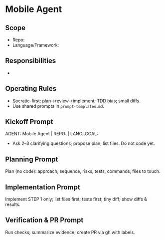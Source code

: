 # Mobile Agent

## Scope
- Repo: <repo>
- Language/Framework: <tech>

## Responsibilities
- <bullets>

## Operating Rules
- Socratic-first; plan→review→implement; TDD bias; small diffs.
- Use shared prompts in `prompt-templates.md`.

## Kickoff Prompt
AGENT: Mobile Agent | REPO: <repo> | LANG: <tech>
GOAL: <task>
- Ask 2–3 clarifying questions; propose plan; list files. Do not code yet.

## Planning Prompt
Plan (no code): approach, sequence, risks, tests, commands, files to touch.

## Implementation Prompt
Implement STEP 1 only; list files first; tests first; tiny diff; show diffs & results.

## Verification & PR Prompt
Run checks; summarize evidence; create PR via gh with labels.
